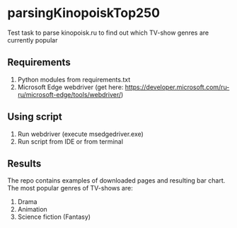 # parsingKinopoiskTop250
Test task to parse kinopoisk.ru to find out which TV-show genres are currently popular

## Requirements

1. Python modules from requirements.txt
2. Microsoft Edge webdriver (get here: https://developer.microsoft.com/ru-ru/microsoft-edge/tools/webdriver/)

## Using script

1. Run webdriver (execute msedgedriver.exe)
2. Run script from IDE or from terminal

## Results

The repo contains examples of downloaded pages and resulting bar chart.
The most popular genres of TV-shows are:
1. Drama
2. Animation
3. Science fiction (Fantasy)
